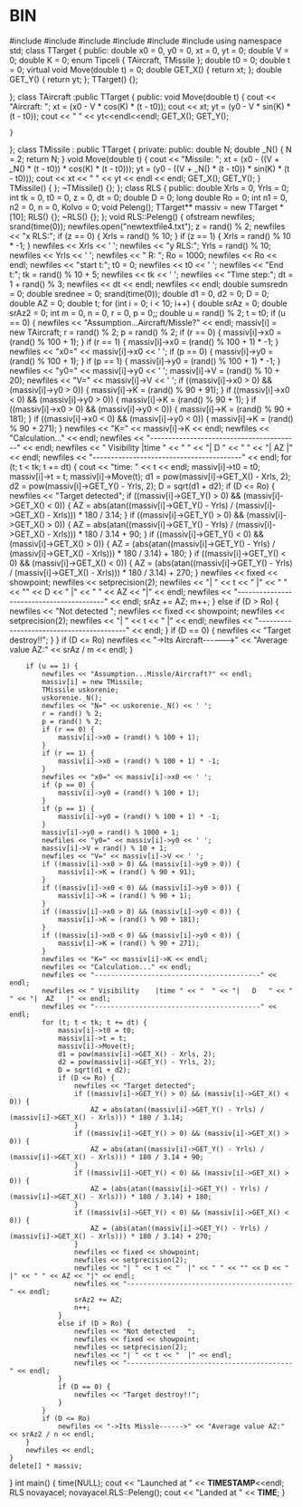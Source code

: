 # BIN

#include <iostream>
#include<cmath>
#include <fstream>
#include <string>
#include <ctime>
#include <iomanip>
using namespace std;
class TTarget {
public:
	double x0 = 0, y0 = 0, xt = 0, yt = 0;
	double V = 0;
	double K = 0;
	enum  Tipceli { TAircraft, TMissile };
	double t0 = 0;
	double t = 0;
	virtual void Move(double t) = 0;
	double GET_X() { return xt; };
	double GET_Y() { return yt; };
	TTarget() {};

};
class TAircraft :public TTarget {
public:
	void Move(double t) 
	{
		cout << "Aircraft: ";
		xt = (x0 - V * cos(K) * (t - t0));
		cout << xt;
		yt = (y0 - V * sin(K) * (t - t0));
		cout << " " << yt<<endl<<endl;
		GET_X();
		GET_Y();

	}
};
class TMissile : public TTarget {
private:
public: double N;
	  double _N() 
	  {
		  N = 2;
		  return N;
	  }
	  void Move(double t) 
	  {
		  cout << "Missile: ";
		  xt = (x0 - ((V + _N() * (t - t0)) * cos(K) * (t - t0)));
		  yt = (y0 - ((V + _N() * (t - t0)) * sin(K) * (t - t0)));
		   cout << xt << " " << yt << endl << endl;
		  GET_X();
		  GET_Y();
	  }
	  TMissile() { };
	  ~TMissile() {};
};
class RLS {
public:
	double Xrls = 0, Yrls = 0;
	int tk = 0, t0 = 0, z = 0, dt = 0;
	double D = 0;
	long double Ro = 0;
	int  n1 = 0, n2 = 0, n = 0, Kolvo = 0;
	void Peleng();
	TTarget** massiv = new TTarget * [10];
	RLS() {};
	~RLS() {};
};
void RLS::Peleng() {
	ofstream newfiles;
	srand(time(0));
	newfiles.open("newtextfile4.txt");
	z = rand() % 2;
	newfiles << "x RLS:";
	if (z == 0) {
		Xrls = rand() % 10;
	}
	if (z == 1) {
		Xrls = rand() % 10 * -1;
	}
	newfiles << Xrls << ' ';
	newfiles << "y RLS:";
	Yrls = rand() % 10;
	newfiles << Yrls << ' ';
	newfiles << " R: ";
	Ro = 1000;
	newfiles << Ro << endl;
	newfiles << "start t:";
	t0 = 0;
	newfiles << t0 << ' ';
	newfiles << "End t:";
	tk = rand() % 10 + 5;
	newfiles << tk << ' ';
	newfiles << "Time step:";
	dt = 1 + rand() % 3;
	newfiles << dt << endl;
	newfiles << endl;
	double sumsredn = 0;
	double srednee = 0;
	srand(time(0));
	double d1 = 0, d2 = 0;
	D = 0;
	double AZ = 0;
	double t;
	for (int i = 0; i < 10; i++)
	{
		double srAz = 0;
		double srAz2 = 0;
		int m = 0, n = 0, r = 0, p = 0;;
		double u = rand() % 2;
		t = t0;
		if (u == 0) {
			newfiles << "Assumption...Aircraft/Missle?" << endl;
			massiv[i] = new TAircraft;
			r = rand() % 2;
			p = rand() % 2;
			if (r == 0) {
				massiv[i]->x0 = (rand() % 100 + 1);
			}
			if (r == 1) {
				massiv[i]->x0 = (rand() % 100 + 1) * -1;
			}
			newfiles << "x0=" << massiv[i]->x0 << ' ';
			if (p == 0) {
				massiv[i]->y0 = (rand() % 100 + 1);
			}
			if (p == 1) {
				massiv[i]->y0 = (rand() % 100 + 1) * -1;
			}
			newfiles << "y0=" << massiv[i]->y0 << ' ';
			massiv[i]->V = (rand() % 10 + 20);
			newfiles << "V=" << massiv[i]->V << ' ';
			if ((massiv[i]->x0 > 0) && (massiv[i]->y0 > 0)) {
				massiv[i]->K = (rand() % 90 + 91);
			}
			if ((massiv[i]->x0 < 0) && (massiv[i]->y0 > 0)) {
				massiv[i]->K = (rand() % 90 + 1);
			}
			if ((massiv[i]->x0 > 0) && (massiv[i]->y0 < 0)) {
				massiv[i]->K = (rand() % 90 + 181);
			}
			if ((massiv[i]->x0 < 0) && (massiv[i]->y0 < 0)) {
				massiv[i]->K = (rand() % 90 + 271);
			}
			newfiles << "K=" << massiv[i]->K << endl;
			newfiles << "Calculation..." << endl;
			newfiles << "-----------------------------------------" << endl;
			newfiles << " Visibility    |time " << "  " << "|   D   " << " " << "|  AZ   |" << endl;
			newfiles << "-----------------------------------------" << endl;
			for (t; t < tk; t += dt) {
				cout << "time: " << t << endl;
				massiv[i]->t0 = t0;
				massiv[i]->t = t;
				massiv[i]->Move(t);
				d1 = pow(massiv[i]->GET_X() - Xrls, 2);
				d2 = pow(massiv[i]->GET_Y() - Yrls, 2);
				D = sqrt(d1 + d2);
				if (D <= Ro) {
					newfiles << "Target detected";
					if ((massiv[i]->GET_Y() > 0) && (massiv[i]->GET_X() < 0)) {
						AZ = abs(atan((massiv[i]->GET_Y() - Yrls) / (massiv[i]->GET_X() - Xrls))) * 180 / 3.14;
					}
					if ((massiv[i]->GET_Y() > 0) && (massiv[i]->GET_X() > 0)) {
						AZ = abs(atan((massiv[i]->GET_Y() - Yrls) / (massiv[i]->GET_X() - Xrls))) * 180 / 3.14 + 90;
					}
					if ((massiv[i]->GET_Y() < 0) && (massiv[i]->GET_X() > 0)) {
						AZ = (abs(atan((massiv[i]->GET_Y() - Yrls) / (massiv[i]->GET_X() - Xrls))) * 180 / 3.14) + 180;
					}
					if ((massiv[i]->GET_Y() < 0) && (massiv[i]->GET_X() < 0)) {
						AZ = (abs(atan((massiv[i]->GET_Y() - Yrls) / (massiv[i]->GET_X() - Xrls))) * 180 / 3.14) + 270;
					}
					newfiles << fixed << showpoint;
					newfiles << setprecision(2);
					newfiles << "| " << t << "  |" << " " << "" << D << " |" << " " << AZ << "|" << endl;
					newfiles << "-----------------------------------------" << endl;
					srAz += AZ;
					m++;
				}
				else if (D > Ro) {
					newfiles << "Not detected   ";
					newfiles << fixed << showpoint;
					newfiles << setprecision(2);
					newfiles << "| " << t << "  |" << endl;
					newfiles << "-----------------------------------------" << endl;
				}
				if (D == 0) {
					newfiles << "Target destroy!!";
				}
			}
			if (D <= Ro)
				newfiles << "->Its Aircraft------>" << "Average value AZ:" << srAz / m << endl;
		}

		if (u == 1) {
			newfiles << "Assumption...Missle/Aircraft?" << endl;
			massiv[i] = new TMissile;
			TMissile uskorenie;
			uskorenie._N();
			newfiles << "N=" << uskorenie._N() << ' ';
			r = rand() % 2;
			p = rand() % 2;
			if (r == 0) {
				massiv[i]->x0 = (rand() % 100 + 1);
			}
			if (r == 1) {
				massiv[i]->x0 = (rand() % 100 + 1) * -1;
			}
			newfiles << "x0=" << massiv[i]->x0 << ' ';
			if (p == 0) {
				massiv[i]->y0 = (rand() % 100 + 1);
			}
			if (p == 1) {
				massiv[i]->y0 = (rand() % 100 + 1) * -1;
			}
			massiv[i]->y0 = rand() % 1000 + 1;
			newfiles << "y0=" << massiv[i]->y0 << ' ';
			massiv[i]->V = rand() % 10 + 1;
			newfiles << "V=" << massiv[i]->V << ' ';
			if ((massiv[i]->x0 > 0) && (massiv[i]->y0 > 0)) {
				massiv[i]->K = (rand() % 90 + 91);
			}
			if ((massiv[i]->x0 < 0) && (massiv[i]->y0 > 0)) {
				massiv[i]->K = (rand() % 90 + 1);
			}
			if ((massiv[i]->x0 > 0) && (massiv[i]->y0 < 0)) {
				massiv[i]->K = (rand() % 90 + 181);
			}
			if ((massiv[i]->x0 < 0) && (massiv[i]->y0 < 0)) {
				massiv[i]->K = (rand() % 90 + 271);
			}
			newfiles << "K=" << massiv[i]->K << endl;
			newfiles << "Calculation..." << endl;
			newfiles << "-----------------------------------------" << endl;
			newfiles << " Visibility    |time " << "  " << "|   D   " << " " << "|  AZ   |" << endl;
			newfiles << "-----------------------------------------" << endl;
			for (t; t < tk; t += dt) {
				massiv[i]->t0 = t0;
				massiv[i]->t = t;
				massiv[i]->Move(t);
				d1 = pow(massiv[i]->GET_X() - Xrls, 2);
				d2 = pow(massiv[i]->GET_Y() - Yrls, 2);
				D = sqrt(d1 + d2);
				if (D <= Ro) {
					newfiles << "Target detected";
					if ((massiv[i]->GET_Y() > 0) && (massiv[i]->GET_X() < 0)) {
						AZ = abs(atan((massiv[i]->GET_Y() - Yrls) / (massiv[i]->GET_X() - Xrls))) * 180 / 3.14;
					}
					if ((massiv[i]->GET_Y() > 0) && (massiv[i]->GET_X() > 0)) {
						AZ = abs(atan((massiv[i]->GET_Y() - Yrls) / (massiv[i]->GET_X() - Xrls))) * 180 / 3.14 + 90;
					}
					if ((massiv[i]->GET_Y() < 0) && (massiv[i]->GET_X() > 0)) {
						AZ = (abs(atan((massiv[i]->GET_Y() - Yrls) / (massiv[i]->GET_X() - Xrls))) * 180 / 3.14) + 180;
					}
					if ((massiv[i]->GET_Y() < 0) && (massiv[i]->GET_X() < 0)) {
						AZ = (abs(atan((massiv[i]->GET_Y() - Yrls) / (massiv[i]->GET_X() - Xrls))) * 180 / 3.14) + 270;
					}
					newfiles << fixed << showpoint;
					newfiles << setprecision(2);
					newfiles << "| " << t << "  |" << " " << "" << D << " |" << " " << AZ << "|" << endl;
					newfiles << "-----------------------------------------" << endl;
					srAz2 += AZ;
					n++;
				}
				else if (D > Ro) {
					newfiles << "Not detected   ";
					newfiles << fixed << showpoint;
					newfiles << setprecision(2);
					newfiles << "| " << t << "  |" << endl;
					newfiles << "-----------------------------------------" << endl;
				}
				if (D == 0) {
					newfiles << "Target destroy!!";
				}
			}
			if (D <= Ro)
				newfiles << "->Its Missle------>" << "Average value AZ:" << srAz2 / n << endl;
		}
		newfiles << endl;
	}
	delete[] * massiv;
}
int main()
{
	time(NULL);
	cout << "Launched at " << __TIMESTAMP__<<endl;
	RLS novayacel;
	novayacel.RLS::Peleng();
	cout << "Landed at " << __TIME__;
}
